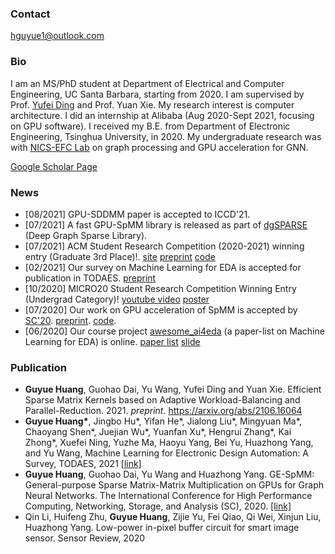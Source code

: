 ### Contact
hguyue1@outlook.com

### Bio
I am an MS/PhD student at Department of Electrical and Computer Engineering, UC Santa Barbara, starting from 2020. I am supervised by Prof. [Yufei Ding](https://sites.cs.ucsb.edu/~yufeiding/) and Prof. Yuan Xie. My research interest is computer architecture. I did an internship at Alibaba (Aug 2020-Sept 2021, focusing on GPU software). I received my B.E. from Department of Electronic Engineering, Tsinghua University, in 2020. My undergraduate research was with [NICS-EFC Lab](http://nicsefc.ee.tsinghua.edu.cn) on graph processing and GPU acceleration for GNN. 

[Google Scholar Page](https://scholar.google.com/citations?user=_phoJY8AAAAJ&hl=en)

### News
- \[08/2021\] GPU-SDDMM paper is accepted to ICCD'21.
- \[07/2021\] A fast GPU-SpMM library is released as part of [dgSPARSE](https://github.com/dgSPARSE) (Deep Graph Sparse Library).
- \[07/2021\] ACM Student Research Competition (2020-2021) winning entry (Graduate 3rd Place)!. [site](https://src.acm.org) [preprint](https://arxiv.org/abs/2106.16064)  [code](https://github.com/dgSPARSE/dgSPARSE-Library/tree/main/src/ge-spmm)
- \[02/2021\] Our survey on Machine Learning for EDA is accepted for publication in TODAES. [preprint](https://arxiv.org/abs/2102.03357)
- \[10/2020\] MICRO20 Student Research Competition Winning Entry (Undergrad Category)! [youtube video](https://youtu.be/x76AhXvlT5k) [poster](http://nicsefc.ee.tsinghua.edu.cn/media/publications/2020/SRC20_None.pdf)
- \[07/2020\] Our work on GPU acceleration of SpMM is accepted by [SC'20](https://sc20.supercomputing.org). [preprint](https://arxiv.org/abs/2007.03179). [code](https://github.com/hgyhungry/ge-spmm).
- \[06/2020\] Our course project [awesome_ai4eda](https://github.com/thu-nics/awesome_ai4eda) (a paper-list on Machine Learning for EDA) is online. [paper list](https://github.com/thu-nics/awesome_ai4eda) [slide](http://nicsefc.ee.tsinghua.edu.cn/media/publications/2020/arxiv_None_slide.pdf)


### Publication
- **Guyue Huang**, Guohao Dai, Yu Wang, Yufei Ding and Yuan Xie. Efficient Sparse Matrix Kernels based on Adaptive Workload-Balancing and Parallel-Reduction. 2021. *preprint*. https://arxiv.org/abs/2106.16064
- **Guyue Huang\***, Jingbo Hu\*, Yifan He\*, Jialong Liu\*, Mingyuan Ma\*, Chaoyang Shen\*, Juejian Wu\*, Yuanfan Xu\*, Hengrui Zhang\*, Kai Zhong\*, Xuefei Ning, Yuzhe Ma, Haoyu Yang, Bei Yu, Huazhong Yang, and Yu Wang,  Machine Learning for Electronic Design Automation: A Survey, TODAES, 2021 [[link]](https://dl.acm.org/doi/abs/10.1145/3451179)
- **Guyue Huang**, Guohao Dai, Yu Wang and Huazhong Yang. GE-SpMM: General-purpose Sparse Matrix-Matrix Multiplication on GPUs for Graph Neural Networks. The International Conference for High Performance Computing, Networking, Storage, and Analysis (SC), 2020. [[link]](https://ieeexplore.ieee.org/document/9355302)
- Qin Li, Huifeng Zhu, **Guyue Huang**, Zijie Yu, Fei Qiao, Qi Wei, Xinjun Liu, Huazhong Yang. Low-power in-pixel buffer circuit for smart image sensor. Sensor Review, 2020
